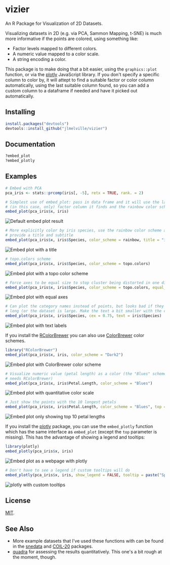 # vizier

An R Package for Visualization of 2D Datasets.

Visualizing datasets in 2D (e.g. via PCA, Sammon Mapping, t-SNE) is much more
informative if the points are colored, using something like:

* Factor levels mapped to different colors.
* A numeric value mapped to a color scale.
* A string encoding a color.

This package is to make doing that a bit easier, using the `graphics::plot`
function, or via the [plotly](https://plot.ly/) JavaScript library. If you
don't specify a specific column to color by, it will attept to find a suitable
factor or color column automatically, using the last suitable column found, so
you can add a custom column to a dataframe if needed and have it picked out 
automatically.

## Installing

```R
install.packages("devtools")
devtools::install_github("jlmelville/vizier")
```

## Documentation

```R
?embed_plot
?embed_plotly
```

## Examples

```R
# Embed with PCA
pca_iris <- stats::prcomp(iris[, -5], retx = TRUE, rank. = 2)
```

```R
# Simplest use of embed_plot: pass in data frame and it will use the last 
# (in this case, only) factor column it finds and the rainbow color scheme
embed_plot(pca_iris$x, iris)
```
![Default embed plot result](img/embed_ex.png "embed_plot(pca_iris$x, iris)")


```R
# More explicitly color by iris species, use the rainbow color scheme and also
# provide a title and subtitle
embed_plot(pca_iris$x, iris$Species, color_scheme = rainbow, title = "iris PCA", sub = "rainbow color scheme")
```
![Embed plot with a title](img/embed_ex_title.png "embed_plot(pca_iris$x, iris$Species, color_scheme = rainbow, title = \"iris PCA\")")

```R
# topo.colors scheme
embed_plot(pca_iris$x, iris$Species, color_scheme = topo.colors)
```

![Embed plot with a topo color scheme](img/embed_ex_topo.png "embed_plot(pca_iris$x, iris$Species, color_scheme = topo.colors)")


```R
# Force axes to be equal size to stop cluster being distorted in one direction
embed_plot(pca_iris$x, iris$Species, color_scheme = topo.colors, equal_axes = TRUE)
```

![Embed plot with equal axes](img/embed_ex_ax.png "embed_plot(pca_iris$x, iris$Species, color_scheme = topo.colors, equal_axes = TRUE)")

```R
# Can plot the category names instead of points, but looks bad if they're
# long (or the dataset is large. Make the text a bit smaller with the cex param
embed_plot(pca_iris$x, iris$Species, cex = 0.75, text = iris$Species)
```

![Embed plot with text labels](img/embed_ex_text.png "embed_plot(pca_iris$x, iris$Species, cex = 0.75, text = iris$Species)")

If you install the [RColorBrewer](https://cran.r-project.org/package=RColorBrewer)
you can also use [ColorBrewer](http://www.colorbrewer2.org) color schemes.

```R
library("RColorBrewer")
embed_plot(pca_iris$x, iris, color_scheme = "Dark2")
```
![Embed plot with ColorBrewer color scheme](img/embed_ex_cb.png "embed_plot(pca_iris$x, iris, color_scheme = \"Dark2\")")


```R
# Visualize numeric value (petal length) as a color (the "Blues" scheme also
# needs RColorBrewer)
embed_plot(pca_iris$x, iris$Petal.Length, color_scheme = "Blues")
```
![Embed plot with quantitative color scale](img/embed_ex_quant.png "embed_plot(pca_iris$x, iris$Petal.Length, color_scheme = \"Blues\")")

```R
# Just show the points with the 10 longest petals
embed_plot(pca_iris$x, iris$Petal.Length, color_scheme = "Blues", top = 10)
```
![Embed plot only showing top 10 petal lengths](img/embed_ex_top.png "embed_plot(pca_iris$x, iris$Petal.Length, color_scheme = \"Blues\", top = 10)")

If you install the [plotly](https://cran.r-project.org/package=plotly) package,
you can use the `embed_plotly` function which has the same interface as 
`embed_plot` (except the `top` parameter is missing). This has the advantage
of showing a legend and tooltips:

```R
library(plotly)
embed_plotly(pca_iris$x, iris)
```
![Embed plot as a webpage with plotly](img/embed_ex_plotly.png "embed_plotly(pca_iris$x, iris)")

```R
# Don't have to see a legend if custom tooltips will do
embed_plotly(pca_iris$x, iris, show_legend = FALSE, tooltip = paste("Species:", iris$Species))
```

![plotly with custom tooltips](img/embed_ex_plotly_tooltip.png "embed_plotly(pca_iris$x, iris, show_legend = FALSE, tooltip = paste(\"Species:\", iris$Species))")

## License

[MIT](https://opensource.org/licenses/MIT).

## See Also
* More example datasets that I've used these functions with can be found in the [snedata](https://github.com/jlmelville/snedata) and [COIL-20](https://github.com/jlmelville/coil20) packages.
* [quadra](https://github.com/jlmelville/quadra) for assessing the results quantitatively. This one's a bit rough at the moment, though.
